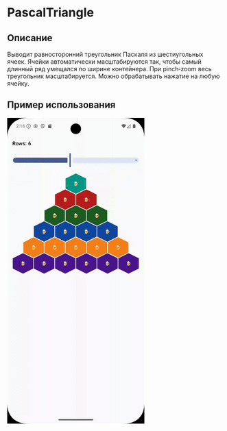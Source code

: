 # PascalTriangle

## Описание

Выводит равносторонний треугольник Паскаля из шестиугольных ячеек.
Ячейки автоматически масштабируются так, чтобы самый длинный ряд умещался по ширине контейнера. 
При pinch‑zoom весь треугольник масштабируется. Можно обрабатывать нажатие на любую ячейку.

## Пример использования

![dataslider](/specification/components/img/trianglepascal.gif)